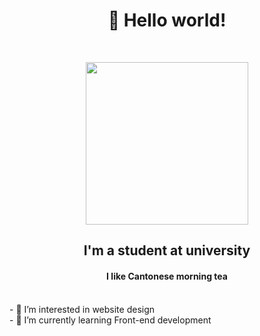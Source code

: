 <h1 align='center'>👋 Hello world!</h1>
<br>
<p align='center'>
  <img align='center' style="height:auto;" alt="" src="https://tse1-mm.cn.bing.net/th/id/OIP-C.Ij_29hjREZNJ6P3tgFA8MQHaE8?rs=1&amp;pid=ImgDetMain" width="260" height="260" class="avatar avatar-user width-full border color-bg-default">
  <h2 align='center'>I'm a student at university</h2>
  <h4 align='center'>I like Cantonese morning tea</h4>
</p>
<br>
- 👀 I’m interested in website design
<br>
- 🌱 I’m currently learning Front-end development

<!---
BacardiSuperior/BacardiSuperior is a ✨ special ✨ repository because its `README.md` (this file) appears on your GitHub profile.
You can click the Preview link to take a look at your changes.
--->
